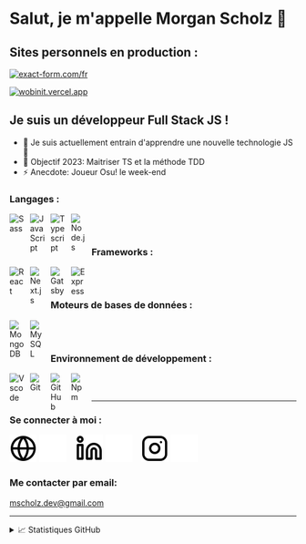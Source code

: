 # Salut, je m'appelle Morgan Scholz 👋

## Sites personnels en production :

[![exact-form.com/fr](https://img.shields.io/website?label=exact-form.com/fr&style=for-the-badge&url=https://exact-form.com/fr)](https://exact-form.com/fr)

[![wobinit.vercel.app](https://img.shields.io/website?label=wobinit.vercel.app&style=for-the-badge&url=https://wobinit.vercel.app)](https://wobinit.vercel.app)

## Je suis un développeur Full Stack JS !

- 🌱 Je suis actuellement entrain d'apprendre une nouvelle technologie JS 🤣
- 🥅 Objectif 2023: Maitriser TS et la méthode TDD
- ⚡ Anecdote: Joueur Osu! le week-end

### Langages :

<img align="left" alt="Sass" width="26px" src="https://cdn.jsdelivr.net/gh/devicons/devicon/icons/sass/sass-original.svg" style="padding-right:10px;" />
<img align="left" alt="JavaScript" width="26px" src="https://cdn.jsdelivr.net/gh/devicons/devicon/icons/javascript/javascript-original.svg" style="padding-right:10px;" />
<img align="left" alt="Typescript" width="26px" src="https://cdn.jsdelivr.net/gh/devicons/devicon/icons/typescript/typescript-original.svg" style="padding-right:10px;" />
<img align="left" alt="Node.js" width="26px" src="https://cdn.jsdelivr.net/gh/devicons/devicon/icons/nodejs/nodejs-original.svg" style="padding-right:10px;" />

<br/>
<br/>

### Frameworks :

<img align="left" alt="React" width="26px" src="https://cdn.jsdelivr.net/gh/devicons/devicon/icons/react/react-original.svg" style="padding-right:10px;" />
<img align="left" alt="Next.js" width="26px" src="https://cdn.jsdelivr.net/gh/devicons/devicon/icons/nextjs/nextjs-original.svg" style="padding-right:10px;" />
<img align="left" alt="Gatsby" width="26px" src="https://cdn.jsdelivr.net/gh/devicons/devicon/icons/gatsby/gatsby-original.svg" style="padding-right:10px;" />
<img align="left" alt="Express" width="26px" src="https://cdn.jsdelivr.net/gh/devicons/devicon/icons/express/express-original.svg" style="padding-right:10px;" />

<br />
<br />

### Moteurs de bases de données :

<img align="left" alt="MongoDB" width="26px" src="https://cdn.jsdelivr.net/gh/devicons/devicon/icons/mongodb/mongodb-original.svg" style="padding-right:10px;" />
<img align="left" alt="MySQL" width="26px" src="https://cdn.jsdelivr.net/gh/devicons/devicon/icons/mysql/mysql-original.svg" style="padding-right:10px;" />

<br/>
<br/>

### Environnement de développement :

<img align="left" alt="Vscode" width="26px" src="https://cdn.jsdelivr.net/gh/devicons/devicon/icons/vscode/vscode-original.svg" style="padding-right:10px;" />
<img align="left" alt="Git" width="26px" src="https://cdn.jsdelivr.net/gh/devicons/devicon/icons/git/git-original.svg" style="padding-right:10px;" />
<img align="left" alt="GitHub" width="26px" src="https://cdn.jsdelivr.net/gh/devicons/devicon/icons/github/github-original.svg" style="padding-right:10px;" />
<img align="left" alt="Npm" width="26px" src="https://cdn.jsdelivr.net/gh/devicons/devicon/icons/npm/npm-original-wordmark.svg" style="padding-right:10px;" />

<br/>
<br/>

---

### Se connecter à moi :

[![globe](./img/globe-light.svg)](https://wobinit.vercel.app#gh-light-mode-only)
[![globe](./img/globe-dark.svg)](https://wobinit.vercel.app#gh-dark-mode-only)
&nbsp;&nbsp;
[![linkedin](./img/linkedin-light.svg)](https://linkedin.com/in/morgan-scholz#gh-light-mode-only)
[![linkedin](./img/linkedin-dark.svg)](https://linkedin.com/in/morgan-scholz#gh-dark-mode-only)
&nbsp;&nbsp;
[![instagram](./img/instagram-light.svg)](https://instagram.com/mscholz.dev#gh-light-mode-only)
[![instagram](./img/instagram-dark.svg)](https://instagram.com/mscholz.dev#gh-dark-mode-only)

### Me contacter par email:

[mscholz.dev@gmail.com](mailto:mscholz.dev@gmail.com?subject=[GitHub]%20Prise%20de%20contact)

---

<details>
  <summary>📈 Statistiques GitHub</summary>
  
  <br/>

  <img align="left" alt="Tous les commits" src="https://github-readme-stats.vercel.app/api?username=mscholz-dev&show_icons=true&hide_border=true&theme=github_dark&count_private=true&custom_title=Tous%20les%20commits&hide=prs,issues&card_width=460px" />

&nbsp;&nbsp;

  <img align="left" alt="Langages les plus utilisés (repo public)" src="https://github-readme-stats.vercel.app/api/top-langs?username=mscholz-dev&show_icons=true&hide_border=true&theme=github_dark&count_private=true&custom_title=Langages%20les%20plus%20utilisés%20(repo%20public)&hide=pug,shell,html,css,ejs,procfile&card_width=460px"/>

</details>
